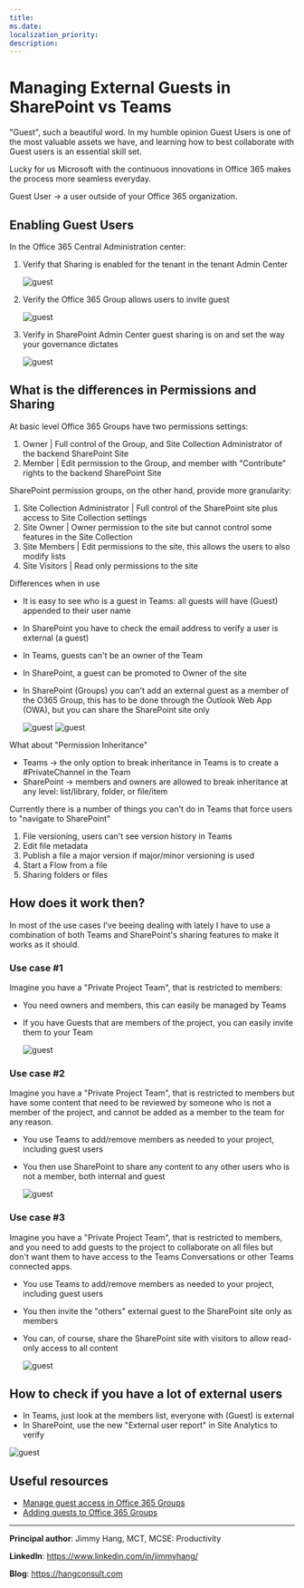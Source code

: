 ```yaml
---
title: 
ms.date:
localization_priority: 
description:
---
```

# Managing External Guests in SharePoint vs Teams

"Guest", such a beautiful word. In my humble opinion Guest Users is one of the most valuable assets we have, and learning how to best collaborate with Guest users is an essential skill set.

Lucky for us Microsoft with the continuous innovations in Office 365 makes the process more seamless everyday.

Guest User -> a user outside of your Office 365 organization.

## Enabling Guest Users

In the Office 365 Central Administration center:

1. Verify that Sharing is enabled for the tenant in the tenant Admin Center

    ![guest](media/managing-external-guest-in-SharePoint-vs-Teams/guest01.png)

2. Verify the Office 365 Group allows users to invite guest

    ![guest](media/managing-external-guest-in-SharePoint-vs-Teams/guest02.png)

3. Verify in SharePoint Admin Center guest sharing is on and set the way your governance dictates

    ![guest](media/managing-external-guest-in-SharePoint-vs-Teams/guest03.png)

## What is the differences in Permissions and Sharing

At basic level Office 365 Groups have two permissions settings:

1. Owner | Full control of the Group, and Site Collection Administrator of the backend SharePoint Site
2. Member | Edit permission to the Group, and member with "Contribute" rights to the backend SharePoint Site  

SharePoint permission groups, on the other hand, provide more granularity:

1. Site Collection Administrator | Full control of the SharePoint site plus access to Site Collection settings
2. Site Owner | Owner permission to the site but cannot control some features in the Site Collection
3. Site Members | Edit permissions to the site, this allows the users to also modify lists
4. Site Visitors | Read only permissions to the site

Differences when in use

* It is easy to see who is a guest in Teams: all guests will have (Guest) appended to their user name
* In SharePoint you have to check the email address to verify a user is external (a guest)
* In Teams, guests can't be an owner of the Team
* In SharePoint, a guest can be promoted to Owner of the site
* In SharePoint (Groups) you can't add an external guest as a member of the O365 Group, this has to be done through the Outlook Web App (OWA), but you can share the SharePoint site only

    ![guest](media/managing-external-guest-in-SharePoint-vs-Teams/guest05.png)
    ![guest](media/managing-external-guest-in-SharePoint-vs-Teams/guest07.png)

What about "Permission Inheritance"

* Teams -> the only option to break inheritance in Teams is to create a #PrivateChannel in the Team
* SharePoint -> members and owners are allowed to break inheritance at any level: list/library, folder, or file/item

Currently there is a number of things you can't do in Teams that force users to "navigate to SharePoint"

1. File versioning, users can't see version history in Teams
2. Edit file metadata
3. Publish a file a major version if major/minor versioning is used
4. Start a Flow from a file
5. Sharing folders or files

## How does it work then?

In most of the use cases I've beeing dealing with lately I have to use a combination of both Teams and SharePoint's sharing features to make it works as it should.

### Use case #1

Imagine you have a "Private Project Team", that is restricted to members:

* You need owners and members, this can easily be managed by Teams
* If you have Guests that are members of the project, you can easily invite them to your Team

    ![guest](media/managing-external-guest-in-SharePoint-vs-Teams/guest04.png)

### Use case #2

Imagine you have a "Private Project Team", that is restricted to members but have some content that need to be reviewed by someone who is not a member of the project, and cannot be added as a member to the team for any reason.

* You use Teams to add/remove members as needed to your project, including guest users
* You then use SharePoint to share any content to any other users who is not a member, both internal and guest

    ![guest](media/managing-external-guest-in-SharePoint-vs-Teams/guest08.png)

### Use case #3

Imagine you have a "Private Project Team", that is restricted to members, and you need to add guests to the project to collaborate on all files but don't want them to have access to the Teams Conversations or other Teams connected apps.

* You use Teams to add/remove members as needed to your project, including guest users
* You then invite the "others" external guest to the SharePoint site only as members
* You can, of course, share the SharePoint site with visitors to allow read-only access to all content

    ![guest](media/managing-external-guest-in-SharePoint-vs-Teams/guest07.png)

## How to check if you have a lot of external users

* In Teams, just look at the members list, everyone with (Guest) is external
* In SharePoint, use the new "External user report" in Site Analytics to verify

![guest](media/managing-external-guest-in-SharePoint-vs-Teams/guest09.png)

## Useful resources

* [Manage guest access in Office 365 Groups](https://docs.microsoft.com/en-us/office365/admin/create-groups/manage-guest-access-in-groups?view=o365-worldwide)
* [Adding guests to Office 365 Groups](https://support.office.com/en-us/article/adding-guests-to-office-365-groups-bfc7a840-868f-4fd6-a390-f347bf51aff6?WT.mc_id=365AdminCSH&ui=en-US&rs=en-US&ad=US)

------

**Principal author**: Jimmy Hang, MCT, MCSE: Productivity 

**LinkedIn**: https://www.linkedin.com/in/jimmyhang/

**Blog**: https://hangconsult.com
